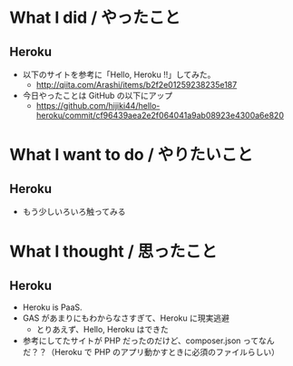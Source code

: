 # What I did / やったこと
## Heroku
- 以下のサイトを参考に「Hello, Heroku !!」してみた。
    - http://qiita.com/Arashi/items/b2f2e01259238235e187
- 今日やったことは GitHub の以下にアップ
    - https://github.com/hijiki44/hello-heroku/commit/cf96439aea2e2f064041a9ab08923e4300a6e820

# What I want to do / やりたいこと
## Heroku
- もう少しいろいろ触ってみる

# What I thought / 思ったこと
## Heroku
- Heroku is PaaS.
- GAS があまりにもわからなさすぎて、Heroku に現実逃避
    - とりあえず、Hello, Heroku はできた
- 参考にしてたサイトが PHP だったのだけど、composer.json ってなんだ？？（Heroku で PHP のアプリ動かすときに必須のファイルらしい）

